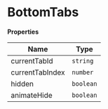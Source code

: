 <h1>BottomTabs</h1>

**Properties**

| Name | Type |
| --- | --- |
| currentTabId | <code>string</code> | 
| currentTabIndex | <code>number</code> | 
| hidden | <code>boolean</code> | 
| animateHide | <code>boolean</code> | 

